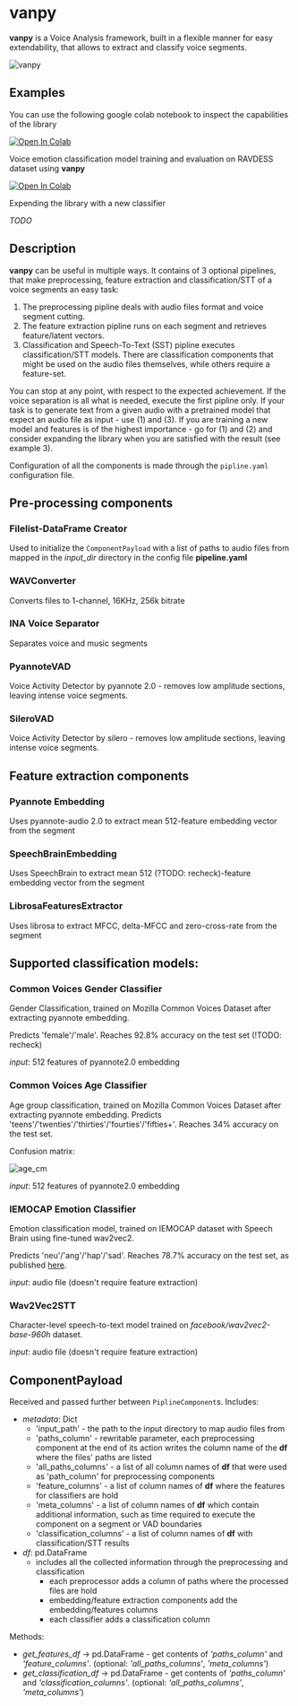 # vanpy 
**vanpy** is a Voice Analysis framework, built in a 
flexible manner for easy extendability, that allows to extract and classify voice segments. 

![vanpy](https://user-images.githubusercontent.com/1709151/176196445-d80903ec-295f-4bc2-8a82-7f25f9f8dfc1.PNG)

## Examples
You can use the following google colab notebook to inspect the capabilities of the library
 
[![Open In Colab](https://colab.research.google.com/assets/colab-badge.svg)](https://colab.research.google.com/github/griko/voice_characterizer/blob/main/example/voice_characterization_example.ipynb)

Voice emotion classification model training and evaluation on RAVDESS dataset using **vanpy**

[![Open In Colab](https://colab.research.google.com/assets/colab-badge.svg)](https://colab.research.google.com/github/griko/voice_characterizer/blob/main/examples/using_voice_characterizer_to_classify_emotions_on_RAVDESS_dataset.ipynb)

Expending the library with a new classifier

*TODO*

## Description
**vanpy** can be useful in multiple ways. It contains of 3 optional pipelines, that make preprocessing, feature 
extraction and classification/STT of a voice segments an easy task:

1. The preprocessing pipline deals with audio files format and voice segment cutting. 
2. The feature extraction pipline runs
on each segment and retrieves feature/latent vectors. 
3. Classification and Speech-To-Text (SST) pipline executes classification/STT models. 
There are classification components that might be used on the audio files themselves, while others require a feature-set.

You can stop at any point, with respect to the expected achievement. If the voice separation is all what is needed, 
execute the first pipline only. If your task is to generate text from a given audio with a pretrained model that expect 
an audio file as input - use (1) and (3). If you are training a new model and features is of the highest importance - 
go for (1) and (2) and consider expanding the library when you are satisfied with the result (see example 3).  

Configuration of all the components is made through the `pipline.yaml` configuration file.

## Pre-processing components
### Filelist-DataFrame Creator
Used to initialize the `ComponentPayload` with a list of paths to audio files from mapped in the *input_dir* directory in the config file **pipeline.yaml**
### WAVConverter
Converts files to 1-channel, 16KHz, 256k bitrate
### INA Voice Separator
Separates voice and music segments
### PyannoteVAD
Voice Activity Detector by pyannote 2.0 - removes low amplitude sections, leaving intense voice segments. 
### SileroVAD
Voice Activity Detector by silero - removes low amplitude sections, leaving intense voice segments.

## Feature extraction components
### Pyannote Embedding
Uses pyannote-audio 2.0 to extract mean 512-feature embedding vector from the segment
### SpeechBrainEmbedding
Uses SpeechBrain to extract mean 512 (?TODO: recheck)-feature embedding vector from the segment
### LibrosaFeaturesExtractor
Uses librosa to extract MFCC, delta-MFCC and zero-cross-rate from the segment

## Supported classification models:
### Common Voices Gender Classifier
Gender Classification, trained on Mozilla Common Voices Dataset after extracting pyannote embedding.

Predicts 'female'/'male'. Reaches 92.8% accuracy on the test set (!TODO: recheck)

*input*: 512 features of pyannote2.0 embedding
### Common Voices Age Classifier
Age group classification, trained on Mozilla Common Voices Dataset after extracting pyannote embedding.
Predicts 'teens'/'twenties'/'thirties'/'fourties'/'fifties+'. Reaches 34% accuracy on the test set.

Confusion matrix:

![age_cm](https://user-images.githubusercontent.com/1709151/171154228-1ed8927e-37e2-4a6d-ad2d-68f8bb485d1f.PNG)

*input*: 512 features of pyannote2.0 embedding
### IEMOCAP Emotion Classifier
Emotion classification model, trained on IEMOCAP dataset with Speech Brain using fine-tuned wav2vec2.

Predicts 'neu'/'ang'/'hap'/'sad'. Reaches 78.7% accuracy on the test set, as published [here](https://huggingface.co/speechbrain/emotion-recognition-wav2vec2-IEMOCAP).

*input*: audio file (doesn't require feature extraction)

### Wav2Vec2STT
Character-level speech-to-text model trained on *facebook/wav2vec2-base-960h* dataset.

*input*: audio file (doesn't require feature extraction)

## ComponentPayload
Received and passed further between `PiplineComponent`s. Includes:
- *metadata*: Dict
  - 'input_path' - the path to the input directory to map audio files from
  - 'paths_column' - rewritable parameter, each preprocessing component at the end of its action writes the column name of the **df** where the files' paths are listed
  - 'all_paths_columns' - a list of all column names of **df** that were used as 'path_column' for preprocessing components
  - 'feature_columns' - a list of column names of **df** where the features for classifiers are hold
  - 'meta_columns' - a list of column names of **df** which contain additional information, such as time required to execute the component on a segment or VAD boundaries 
  - 'classification_columns' - a list of column names of **df** with classification/STT results
- *df*: pd.DataFrame
  - includes all the collected information through the preprocessing and classification
    - each preprocessor adds a column of paths where the processed files are hold
    - embedding/feature extraction components add the embedding/features columns
    - each classifier adds a classification column

Methods:
- *get_features_df* -> pd.DataFrame - get contents of *'paths_column'* and *'feature_columns'*. (optional: *'all_paths_columns'*, *'meta_columns'*) 
- *get_classification_df* -> pd.DataFrame - get contents of *'paths_column'* and *'classification_columns'*. (optional: *'all_paths_columns'*, *'meta_columns'*)
